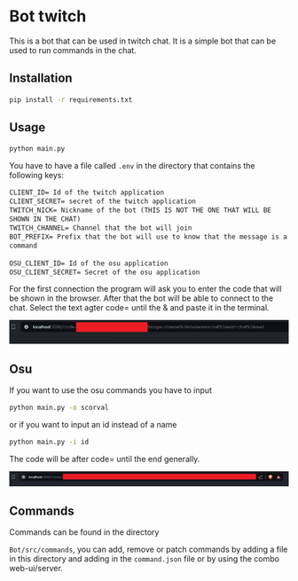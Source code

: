 # Bot twitch

This is a bot that can be used in twitch chat. It is a simple bot that can be used to run commands in the chat.

## Installation

```bash
pip install -r requirements.txt
```

## Usage

```bash
python main.py
```

You have to have a file called `.env` in the directory that contains the following keys:

```env
CLIENT_ID= Id of the twitch application
CLIENT_SECRET= secret of the twitch application
TWITCH_NICK= Nickname of the bot (THIS IS NOT THE ONE THAT WILL BE SHOWN IN THE CHAT)
TWITCH_CHANNEL= Channel that the bot will join
BOT_PREFIX= Prefix that the bot will use to know that the message is a command

OSU_CLIENT_ID= Id of the osu application
OSU_CLIENT_SECRET= Secret of the osu application
```

For the first connection the program will ask you to enter the code that will be shown in the browser. After that the bot will be able to connect to the chat. Select the text agter code= until the & and paste it in the terminal.

![alt text](doc/codeTwitch.png)

## Osu

If you want to use the osu commands you have to input
```bash
python main.py -o scorval
```

or if you want to input an id instead of a name
```bash
python main.py -i id
```

The code will be after code= until the end generally.

![alt text](doc/codeOsu.png)

## Commands

Commands can be found in the directory

```Bot/src/commands```, you can add, remove or patch commands by adding a file in this directory and adding in the `command.json` file or by using the combo web-ui/server.